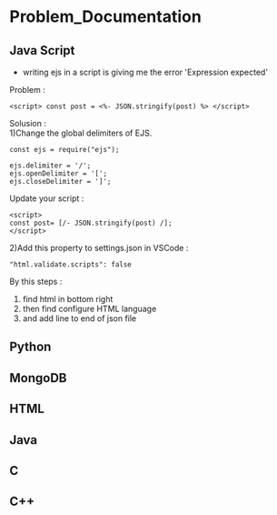 # Problem_Documentation
## Java Script
- writing ejs in a script is giving me the error 'Expression expected'<br/>

Problem : <br/>
```
<script> const post = <%- JSON.stringify(post) %> </script>
```

Solusion : <br/>
1)Change the global delimiters of EJS.<br/>
```
const ejs = require("ejs");

ejs.delimiter = '/';
ejs.openDelimiter = '[';
ejs.closeDelimiter = ']';
```

Update your script :
```
<script>
const post= [/- JSON.stringify(post) /];
</script>
```

2)Add this property to settings.json in VSCode :
```
"html.validate.scripts": false
```

By this steps : 

1. find html in bottom right
2. then find configure HTML language
3. and add line to end of json file

## Python

## MongoDB

## HTML

## Java

## C

## C++




